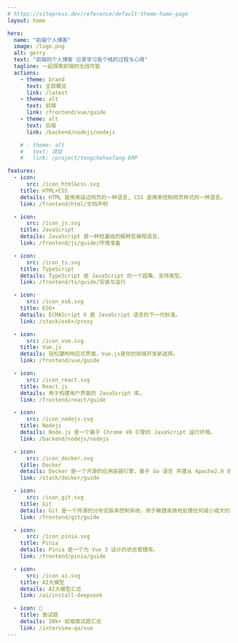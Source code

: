 ```yaml
---
# https://vitepress.dev/reference/default-theme-home-page
layout: home

hero:
  name: "前端个人博客"
  image: /logo.png
  alt: gerry
  text: "前端的个人博客 记录学习各个栈的过程与心得"
  tagline: 一起探索前端的无线可能
  actions:
    - theme: brand
      text: 全部概览
      link: /latest
    - theme: alt
      text: 前端
      link: /frontend/vue/guide
    - theme: alt
      text: 后端
      link: /backend/nodejs/nodejs

    # - theme: alt
    #   text: 项目
    #   link: /project/tongchehaofang-ERP

features:
  - icon:
      src: /icon_html&css.svg
    title: HTML+CSS
    details: HTML 是用来描述网页的一种语言, CSS 是用来控制网页样式的一种语言。
    link: /frontend/html/文档声明

  - icon:
      src: /icon_js.svg
    title: JavaScript
    details: JavaScript 是一种轻量级的解释型编程语言。
    link: /frontend/js/guide/环境准备

  - icon:
      src: /icon_ts.svg
    title: TypeScript
    details: TypeScript 是 JavaScript 的一个超集，支持类型。
    link: /frontend/ts/guide/安装与运行

  - icon:
      src: /icon_es6.svg
    title: ES6+
    details: ECMAScript 6 是 JavaScript 语言的下一代标准。
    link: /stack/es6+/proxy

  - icon:
      src: /icon_vue.svg
    title: Vue.js
    details: 轻松建构响应式界面，Vue.js是你的前端开发新选择。
    link: /frontend/vue/guide

  - icon:
      src: /icon_react.svg
    title: React.js
    details: 用于构建用户界面的 JavaScript 库。
    link: /frontend/react/guide

  - icon:
      src: /icon_nodejs.svg
    title: Nodejs
    details: Node.js 是一个基于 Chrome V8 引擎的 JavaScript 运行环境。
    link: /backend/nodejs/nodejs

  - icon:
      src: /icon_docker.svg
    title: Docker
    details: Docker 是一个开源的应用容器引擎，基于 Go 语言 并遵从 Apache2.0 协议开源。
    link: /stack/docker/guide

  - icon:
      src: /icon_git.svg
    title: Git
    details: Git 是一个开源的分布式版本控制系统，用于敏捷高效地处理任何或小或大的项目。
    link: /frontend/git/guide

  - icon:
      src: /icon_pinia.svg
    title: Pinia
    details: Pinia 是一个为 Vue 3 设计的状态管理库。
    link: /frontend/pinia/guide

  - icon:
      src: /icon_ai.svg
    title: AI大模型
    details: AI大模型汇总
    link: /ai/install-deepseek

  - icon: 📓
    title: 面试题
    details: 30k+ 前端面试题汇总
    link: /interview-qa/vue
---
```

